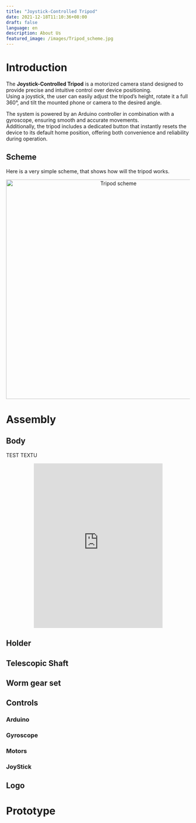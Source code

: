 ```yaml
---
title: "Joystick-Controlled Tripod"
date: 2021-12-18T11:10:36+08:00
draft: false
language: en
description: About Us
featured_image: /images/Tripod_scheme.jpg
---
```


# Introduction

The **Joystick-Controlled Tripod** is a motorized camera stand designed to provide precise and intuitive control over device positioning.  
Using a joystick, the user can easily adjust the tripod’s height, rotate it a full 360°, and tilt the mounted phone or camera to the desired angle.  

The system is powered by an Arduino controller in combination with a gyroscope, ensuring smooth and accurate movements.  
Additionally, the tripod includes a dedicated button that instantly resets the device to its default home position, offering both convenience and reliability during operation.

## Scheme

Here is a very simple scheme, that shows how will the tripod works.

<p align="center">
  <img src="/images/Tripod_scheme.jpg" alt="Tripod scheme" class="rounded-2xl shadow-lg" width="600">
</p>


# Assembly
## Body
TEST TEXTU
<iframe src="https://gmail4009016.autodesk360.com/g/shares/SH286ddQT78850c0d8a40376fb5c0b93fc4c"
        width="70%"
        height="450"
        style="border:none; display:block; margin:0 auto;"
        allowfullscreen></iframe>

## Holder
## Telescopic Shaft
## Worm gear set
## Controls
### Arduino
### Gyroscope
### Motors
### JoyStick 
## Logo

# Prototype